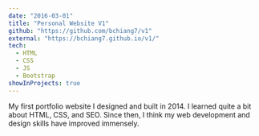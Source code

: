 ```yaml
---
date: "2016-03-01"
title: "Personal Website V1"
github: "https://github.com/bchiang7/v1"
external: "https://bchiang7.github.io/v1/"
tech:
  - HTML
  - CSS
  - JS
  - Bootstrap
showInProjects: true
---
```


My first portfolio website I designed and built in 2014. I learned quite a bit about HTML, CSS, and SEO. Since then, I think my web development and design skills have improved immensely.
